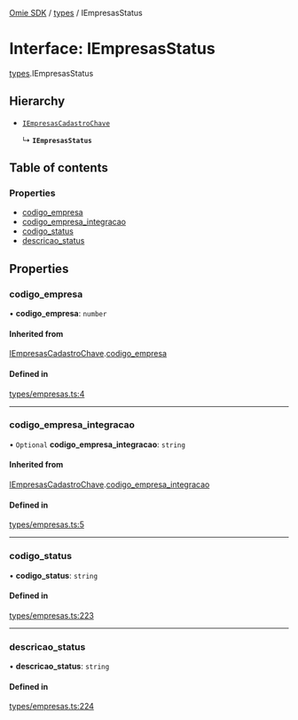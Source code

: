 [Omie SDK](../README.md) / [types](../modules/types.md) / IEmpresasStatus

# Interface: IEmpresasStatus

[types](../modules/types.md).IEmpresasStatus

## Hierarchy

- [`IEmpresasCadastroChave`](types.IEmpresasCadastroChave.md)

  ↳ **`IEmpresasStatus`**

## Table of contents

### Properties

- [codigo\_empresa](types.IEmpresasStatus.md#codigo_empresa)
- [codigo\_empresa\_integracao](types.IEmpresasStatus.md#codigo_empresa_integracao)
- [codigo\_status](types.IEmpresasStatus.md#codigo_status)
- [descricao\_status](types.IEmpresasStatus.md#descricao_status)

## Properties

### codigo\_empresa

• **codigo\_empresa**: `number`

#### Inherited from

[IEmpresasCadastroChave](types.IEmpresasCadastroChave.md).[codigo_empresa](types.IEmpresasCadastroChave.md#codigo_empresa)

#### Defined in

[types/empresas.ts:4](https://github.com/lucas-bogos/omie-sdk/blob/fa631c8/src/types/empresas.ts#L4)

___

### codigo\_empresa\_integracao

• `Optional` **codigo\_empresa\_integracao**: `string`

#### Inherited from

[IEmpresasCadastroChave](types.IEmpresasCadastroChave.md).[codigo_empresa_integracao](types.IEmpresasCadastroChave.md#codigo_empresa_integracao)

#### Defined in

[types/empresas.ts:5](https://github.com/lucas-bogos/omie-sdk/blob/fa631c8/src/types/empresas.ts#L5)

___

### codigo\_status

• **codigo\_status**: `string`

#### Defined in

[types/empresas.ts:223](https://github.com/lucas-bogos/omie-sdk/blob/fa631c8/src/types/empresas.ts#L223)

___

### descricao\_status

• **descricao\_status**: `string`

#### Defined in

[types/empresas.ts:224](https://github.com/lucas-bogos/omie-sdk/blob/fa631c8/src/types/empresas.ts#L224)
